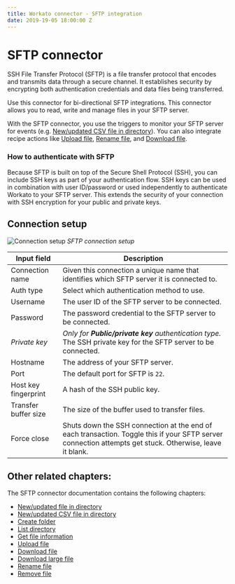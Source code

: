```yaml
---
title: Workato connector - SFTP integration
date: 2019-19-05 18:00:00 Z
---
```


# SFTP connector

SSH File Transfer Protocol (SFTP) is a file transfer protocol that encodes and transmits data through a secure channel. It establishes security by encrypting both authentication credentials and data files being transferred.

Use this connector for bi-directional SFTP integrations. This connector allows you to read, write and manage files in your SFTP server.

With the SFTP connector, you use the triggers to monitor your SFTP server for events (e.g. [New/updated CSV file in directory](/connectors/sftp/updated-csv-trigger.md)). You can also integrate recipe actions like [Upload file](/conectors/sftp/upload-file-action.md), [Rename file](/connector/sftp/rename-file-action.md), and [Download file](/connectors/sftp/download-file-action.md).

### How to authenticate with SFTP

Because SFTP is built on top of the Secure Shell Protocol (SSH), you can include SSH keys as part of your authentication flow. SSH keys can be used in combination with user ID/password or used independently to authenticate Workato to your SFTP server. This extends the security of your connection with SSH encryption for your public and private keys.

## Connection setup

![Connection setup](~@img/connectors/sftp/sftp-connection-setup.png)
*SFTP connection setup*

| Input field     | Description |
| --------------- | ----------- |
| Connection name |  Given this connection a unique name that identifies which SFTP server it is connected to. |
| Auth type       | Select which authentication method to use. |
| Username        | The user ID of the SFTP server to be connected. |
| Password        | The password credential to the SFTP server to be connected. |
| *Private key*   | _Only for **Public/private key** authentication type._<br>The SSH private key for the SFTP server to be connected. |
| Hostname        | The address of your SFTP server. |
| Port            | The default port for SFTP is `22`. |
| Host key fingerprint | A hash of the SSH public key. |
| Transfer buffer size | The size of the buffer used to transfer files. |
| Force close     | Shuts down the SSH connection at the end of each transaction. Toggle this if your SFTP server connection attempts get stuck. Otherwise, leave it blank. |

## Other related chapters:

The SFTP connector documentation contains the following chapters:
- [New/updated file in directory](/connectors/sftp/updated-file-trigger.md)
- [New/updated CSV file in directory](/connectors/sftp/updated-csv-trigger.md)
- [Create folder](/connectors/sftp/create-folder-action.md)
- [List directory](/connectors/sftp/list-directory-action.md)
- [Get file information](/connectors/sftp/get-file-information-action.md)
- [Upload file](/connectors/sftp/upload-file-action.md)
- [Download file](/connectors/sftp/download-file-action.md)
- [Download large file](/connectors/sftp/download-large-file-action.md)
- [Rename file](/connectors/sftp/rename-file-action.md)
- [Remove file](/connectors/sftp/remove-file-action.md)
